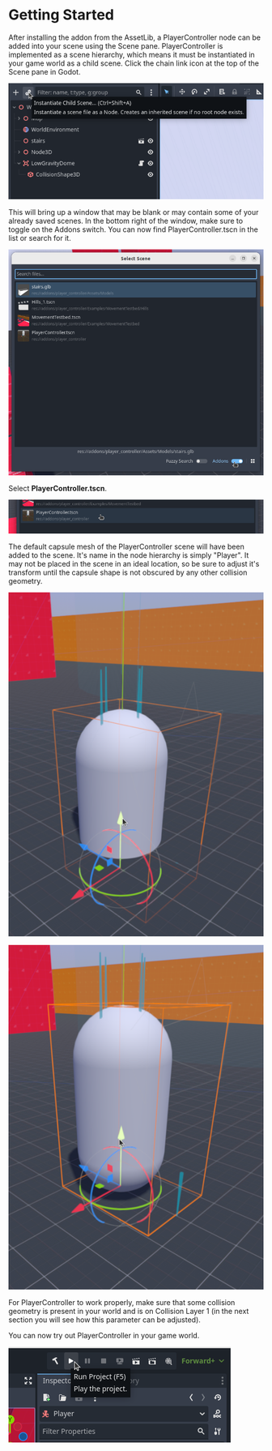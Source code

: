 # Getting Started

After installing the addon from the AssetLib, a PlayerController node can be added into your scene using the Scene pane. PlayerController is implemented as a scene hierarchy, which means it must be instantiated in your game world as a child scene. Click the chain link icon at the top of the Scene pane in Godot.

![](images/getting-started_instantiate-child-scene.png)

This will bring up a window that may be blank or may contain some of your already saved scenes. In the bottom right of the window, make sure to toggle on the Addons switch. You can now find PlayerController.tscn in the list or search for it.

![](images/getting-started_select-scene-addons.png)

Select **PlayerController.tscn**.

![](images/getting-started_player-controller.png)

The default capsule mesh of the PlayerController scene will have been added to the scene. It's name in the node hierarchy is simply "Player". It may not be placed in the scene in an ideal location, so be sure to adjust it's transform until the capsule shape is not obscured by any other collision geometry. 

![](images/getting-started_player-controller-placement-1.png)

![](images/getting-started_player-controller-placement-2.png)

For PlayerController to work properly, make sure that some collision geometry is present in your world and is on Collision Layer 1 (in the next section you will see how this parameter can be adjusted). 

You can now try out PlayerController in your game world.

![](images/getting-started_play-scene.png)
